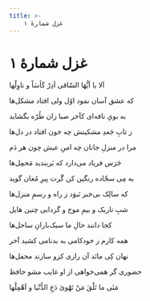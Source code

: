 ```yaml
---
title: >-
    غزل شمارهٔ ۱
---
```

# غزل شمارهٔ ۱

<div class="b" id="bn1"><div class="m1"><p>اَلا یا اَیُّهَا السّاقی اَدِرْ کَأسَاً و ناوِلْها</p></div>
<div class="m2"><p>که عشق آسان نمود اوّل ولی افتاد مشکل‌ها</p></div></div>
<div class="b" id="bn2"><div class="m1"><p>به بویِ نافه‌ای کآخر صبا زان طُرّه بگشاید</p></div>
<div class="m2"><p>ز تابِ جَعدِ مشکینش چه خون افتاد در دل‌ها</p></div></div>
<div class="b" id="bn3"><div class="m1"><p>مرا در منزلِ جانان چه امنِ عیش چون هر دَم</p></div>
<div class="m2"><p>جَرَس فریاد می‌دارد که بَربندید مَحمِل‌ها</p></div></div>
<div class="b" id="bn4"><div class="m1"><p>به مِی سجّاده رنگین کن گَرت پیرِ مُغان گوید</p></div>
<div class="m2"><p>که سالِک بی‌خبر نَبوَد ز راه و رسمِ منزل‌ها</p></div></div>
<div class="b" id="bn5"><div class="m1"><p>شبِ تاریک و بیمِ موج و گردابی چنین هایل</p></div>
<div class="m2"><p>کجا دانند حالِ ما سبک‌بارانِ ساحل‌ها</p></div></div>
<div class="b" id="bn6"><div class="m1"><p>همه کارم ز خودکامی به بدنامی کشید آخر</p></div>
<div class="m2"><p>نهان کِی مانَد آن رازی کزو سازند محفل‌ها</p></div></div>
<div class="b" id="bn7"><div class="m1"><p>حضوری گر همی‌خواهی از او غایب مشو حافظ</p></div>
<div class="m2"><p>مَتٰی ما تَلْقَ مَنْ تَهْویٰ دَعِ الدُّنْیا و اَهْمِلْها</p></div></div>